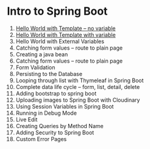 # Intro to Spring Boot
1. [Hello World with Template – no variable](https://github.com/ajhenley/unofficialguides/blob/master/IntroToSpringBoot/Lesson01.md) 
2. [Hello World with Template with variable](https://github.com/ajhenley/unofficialguides/blob/master/IntroToSpringBoot/Lesson02.md)
3. Hello World with External Variables  
4. Catching form values – route to plain page 
5. Creating a java bean 
6. Catching form values – route to plain page 
7. Form Validation 
8. Persisting to the Database 
9. Looping through list with Thymeleaf in Spring Boot 
10. Complete data life cycle – form, list, detail, delete 
11. Adding bootstrap to spring boot 
12. Uploading images to Spring Boot with Cloudinary 
13. Using Session Variables in Spring Boot 
14. Running in Debug Mode 
15. Live Edit 
16. Creating Queries by Method Name 
17. Adding Security to Spring Boot 
18. Custom Error Pages 
